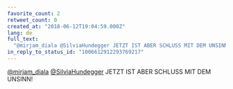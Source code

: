 ```yaml
---
favorite_count: 2
retweet_count: 0
created_at: "2018-06-12T19:04:59.000Z"
lang: de
full_text:
  "@mirjam_diala @SilviaHundegger JETZT IST ABER SCHLUSS MIT DEM UNSINN!"
in_reply_to_status_id: "1006612912293769217"
---
```


[@mirjam_diala](https://twitter.com/mirjam_diala)
[@SilviaHundegger](https://twitter.com/SilviaHundegger) JETZT IST ABER SCHLUSS
MIT DEM UNSINN!

